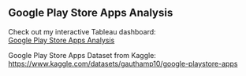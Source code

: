 ## Google Play Store Apps Analysis

Check out my interactive Tableau dashboard:  
[Google Play Store Apps Analysis](https://public.tableau.com/app/profile/gayathri7799/viz/Googleplaystore_17498749158070/GooglePlayStoreApps-Analysis)

Google Play Store Apps Dataset from Kaggle:
https://www.kaggle.com/datasets/gauthamp10/google-playstore-apps

